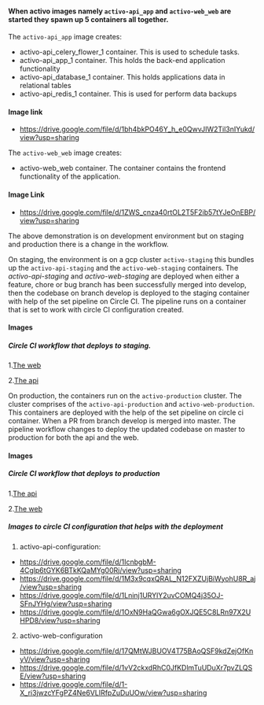 #### When activo images namely `activo-api_app` and `activo-web_web` are started they spawn up 5 containers all together. 
The `activo-api_app` image creates:
 - activo-api_celery_flower_1 container. This is used to schedule tasks.
 - activo-api_app_1 container. This holds the back-end application functionality
 - activo-api_database_1 container. This holds applications data in relational tables
 - activo-api_redis_1 container. This is used for perform data backups



#### Image link
- https://drive.google.com/file/d/1bh4bkPO46Y_h_e0QwvJIW2Til3nIYukd/view?usp=sharing


The `activo-web_web` image creates:
- activo-web_web container. The container contains the frontend functionality of the application.

#### Image Link
- https://drive.google.com/file/d/1ZWS_cnza40rtOL2T5F2ib57tYJeOnEBP/view?usp=sharing


The above demonstration is on development environment but on staging and production there is a change in the workflow.

On staging, the environment is on a gcp cluster `activo-staging` this bundles up the `activo-api-staging` and the `activo-web-staging` containers. The *activo-api-staging* and *activo-web-staging* are deployed when either a feature, chore or bug branch has been successfully merged into develop, then the codebase on branch develop is deployed to the staging container with help of the set pipeline on Circle CI. The pipeline runs on a container that is set to work with circle CI configuration created.

#### Images
##### Circle CI workflow that deploys to staging.
1.[The web](https://drive.google.com/file/d/1xqk-hyeYBTwtM22SWHkEunLncMTytaed/view?usp=sharing)

2.[The api](https://drive.google.com/file/d/1Oha6SSDjF0_w6HGxAhpS1oD4buE214Aj/view?usp=sharing)



On production, the containers run on the `activo-production` cluster. The cluster comprises of the `activo-api-production` and `activo-web-production`. This containers are deployed with the help of the set pipeline on circle ci container. When a PR from branch develop is merged into master. The pipeline workflow changes to deploy the updated codebase on master to production for both the api and the web.

#### Images
##### Circle CI workflow that deploys to production
1.[The api](https://drive.google.com/file/d/1PmaNn1E2_6ch8kB0AsOhuI6noPaI69x-/view?usp=sharing)

2.[The web](https://drive.google.com/file/d/12Xq2fH_B3Q6T0aHnVADYodZy4CNSp97h/view?usp=sharing)



##### Images to circle CI configuration that helps with the deployment

1. activo-api-configuration: 
- https://drive.google.com/file/d/1IcnbgbM-4Cglp6tGYK6BTkKQaMYg00Rj/view?usp=sharing
- https://drive.google.com/file/d/1M3x9cqxQRAL_N12FXZUjBiWyohU8R_aj/view?usp=sharing
- https://drive.google.com/file/d/1Lninj1URYlY2uvCOMQ4j35OJ-SFnJYHg/view?usp=sharing
- https://drive.google.com/file/d/1OxN9HaQGwa6gOXJQE5C8LRn97X2UHPD8/view?usp=sharing


2. activo-web-configuration
- https://drive.google.com/file/d/17QMtWJBUOV4T75BAoQSF9kdZejOfKnyV/view?usp=sharing
- https://drive.google.com/file/d/1vV2ckxdRhC0JfKDlmTuUDuXr7pvZLQSE/view?usp=sharing
- https://drive.google.com/file/d/1-X_ri3jwzcYFgPZ4Ne6VLIRfpZuDuUOw/view?usp=sharing


